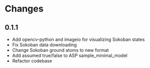 # Changes


## 0.1.1
* Add opencv-python and imageio for visualizing Sokoban states
* Fix Sokoban data downloading
* Change Sokoban ground atoms to new format
* Add assumed true/false to ASP sample_minimal_model
* Refactor codebase
